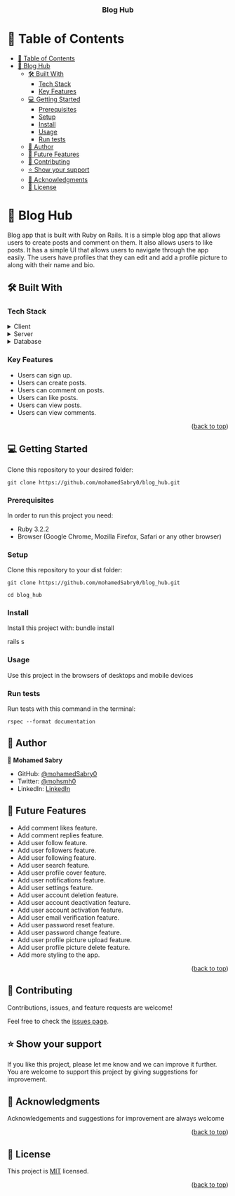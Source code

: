 <a name="readme-top"></a>

<div align="center">

  <h3><b>Blog Hub</b></h3>

</div>

# 📗 Table of Contents

- [📗 Table of Contents](#-table-of-contents)
- [📖 Blog Hub ](#-blog-hub-)
  - [🛠 Built With ](#-built-with-)
    - [Tech Stack ](#tech-stack-)
    - [Key Features ](#key-features-)
  - [💻 Getting Started ](#-getting-started-)
    - [Prerequisites](#prerequisites)
    - [Setup](#setup)
    - [Install](#install)
    - [Usage](#usage)
    - [Run tests](#run-tests)
  - [👥 Author ](#-author-)
  - [🔭 Future Features ](#-future-features-)
  - [🤝 Contributing ](#-contributing-)
  - [⭐️ Show your support ](#️-show-your-support-)
  - [🙏 Acknowledgments ](#-acknowledgments-)
  - [📝 License ](#-license-)

<!-- PROJECT DESCRIPTION -->

# 📖 Blog Hub <a name="about-project"></a>

Blog app that is built with Ruby on Rails. It is a simple blog app that allows users to create posts and comment on them. It also allows users to like posts. It has a simple UI that allows users to navigate through the app easily. The users have profiles that they can edit and add a profile picture to along with their name and bio.

## 🛠 Built With <a name="built-with"></a>

### Tech Stack <a name="tech-stack"></a>

<details>
  <summary>Client</summary>
  <ul>
    <li><a href="https://rubyonrails.org">Ruby on Rails</a></li>
  </ul>
</details>

<details>
  <summary>Server</summary>
  <ul>
    <li><a href="https://rubyonrails.org">Ruby on Rails</a></li>
  </ul>
</details>

<details>
<summary>Database</summary>
  <ul>
    <li><a href="https://www.postgresql.org/">PostgreSQL</a></li>
  </ul>
</details>

### Key Features <a name="key-features"></a>

- Users can sign up.
- Users can create posts.
- Users can comment on posts.
- Users can like posts.
- Users can view posts.
- Users can view comments.

<p align="right">(<a href="#readme-top">back to top</a>)</p>

## 💻 Getting Started <a name="getting-started"></a>

Clone this repository to your desired folder:

```
git clone https://github.com/mohamedSabry0/blog_hub.git
```

### Prerequisites

In order to run this project you need:

- Ruby 3.2.2
- Browser (Google Chrome, Mozilla Firefox, Safari or any other browser)

### Setup

Clone this repository to your dist folder:

```
git clone https://github.com/mohamedSabry0/blog_hub.git

cd blog_hub
```

### Install

Install this project with:
bundle install

rails s

### Usage

Use this project in the browsers of desktops and mobile devices

### Run tests

Run tests with this command in the terminal:

```
rspec --format documentation
```

## 👥 Author <a name="authors"></a>

👤 **Mohamed Sabry**

- GitHub: [@mohamedSabry0](https://github.com/mohamedSabry0)
- Twitter: [@mohsmh0](https://twitter.com/mohsmh0)
- LinkedIn: [LinkedIn](https://www.linkedin.com/in/mohamed-sabry0/)

## 🔭 Future Features <a name="future-features"></a>

- Add comment likes feature.
- Add comment replies feature.
- Add user follow feature.
- Add user followers feature.
- Add user following feature.
- Add user search feature.
- Add user profile cover feature.
- Add user notifications feature.
- Add user settings feature.
- Add user account deletion feature.
- Add user account deactivation feature.
- Add user account activation feature.
- Add user email verification feature.
- Add user password reset feature.
- Add user password change feature.
- Add user profile picture upload feature.
- Add user profile picture delete feature.
- Add more styling to the app.

<p align="right">(<a href="#readme-top">back to top</a>)</p>

## 🤝 Contributing <a name="contributing"></a>

Contributions, issues, and feature requests are welcome!

Feel free to check the [issues page](https://github.com/mohamedSabry0/blog_hub/issues).

## ⭐️ Show your support <a name="support"></a>

If you like this project, please let me know and we can improve it further. You are welcome to support this project by giving suggestions for improvement.

## 🙏 Acknowledgments <a name="acknowledgements"></a>

Acknowledgements and suggestions for improvement are always welcome

<p align="right">(<a href="#readme-top">back to top</a>)</p>

## 📝 License <a name="license"></a>

This project is [MIT](https://github.com/mohamedSabry0/blog_hub/blob/create-model/LICENSE) licensed.

<p align="right">(<a href="#readme-top">back to top</a>)</p>
